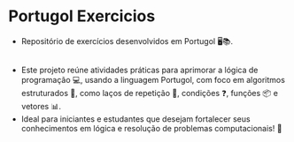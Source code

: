 # Portugol Exercicios

- Repositório de exercícios desenvolvidos em Portugol 🖥️📚.
##
- Este projeto reúne atividades práticas para aprimorar a lógica de programação 💻, usando a linguagem Portugol, com foco em algoritmos estruturados 🧩, como laços de repetição 🔄, condições ❓, funções 📦 e vetores 📊.
- Ideal para iniciantes e estudantes que desejam fortalecer seus conhecimentos em lógica e resolução de problemas computacionais! 🚀
##
